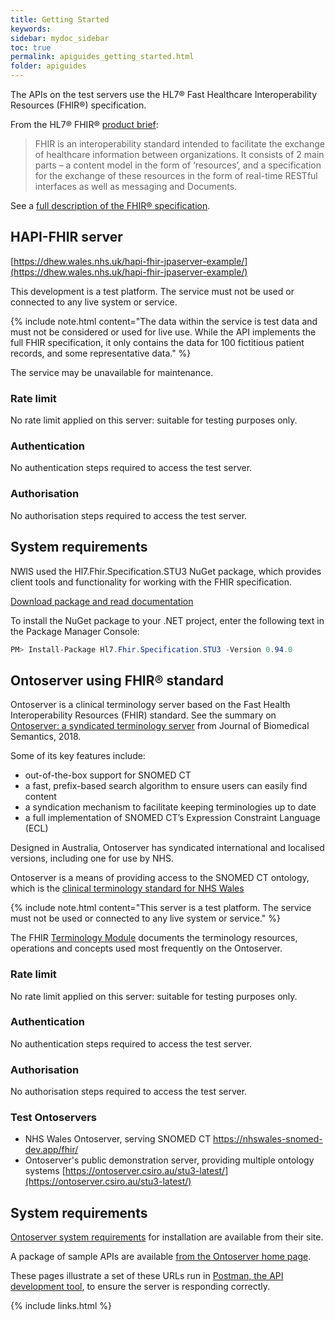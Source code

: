 ```yaml
---
title: Getting Started
keywords: 
sidebar: mydoc_sidebar
toc: true
permalink: apiguides_getting_started.html
folder: apiguides
---
```


The APIs on the test servers use the HL7® Fast Healthcare Interoperability Resources (FHIR®) specification. 

From the HL7® FHIR® [product brief](https://www.hl7.org/implement/standards/product_brief.cfm?product_id=491):

> FHIR is an interoperability standard intended to facilitate the exchange of healthcare information between organizations. It consists of 2 main parts – a content model in the form of ‘resources’, and a specification for the exchange of these resources in the form of real-time RESTful interfaces as well as messaging and Documents.

See a [full description of the FHIR® specification](http://hl7.org/fhir/index.html).

## HAPI-FHIR server

 [https://dhew.wales.nhs.uk/hapi-fhir-jpaserver-example/](https://dhew.wales.nhs.uk/hapi-fhir-jpaserver-example/)
 
This development is a test platform. The service must not be used or connected to any live system or service. 

{% include note.html content="The data within the service is test data and must not be considered or used for live use. While the API implements the full FHIR specification, it only contains the data for 100 fictitious patient records, and some representative data." %}

The service may be unavailable for maintenance.

### Rate limit

No rate limit applied on this server: suitable for testing purposes only.

### Authentication  

No authentication steps required to access the test server.

### Authorisation

No authorisation steps required to access the test server.

## System requirements

NWIS used the Hl7.Fhir.Specification.STU3 NuGet package,
which provides client tools and functionality for working with the FHIR specification.

[Download package and read documentation](http://ewoutkramer.github.io/fhir-net-api/)

To install the NuGet package to your .NET project, enter the following text in the Package Manager Console: 

````cs
PM> Install-Package Hl7.Fhir.Specification.STU3 -Version 0.94.0
````  

## Ontoserver using FHIR® standard

Ontoserver is a clinical terminology server based on the Fast Health Interoperability Resources (FHIR) standard.  See the summary on [Ontoserver: a syndicated terminology server](https://doi.org/10.1186/s13326-018-0191-z) from Journal of Biomedical Semantics, 2018.

Some of its key features include: 

* out-of-the-box support for SNOMED CT
* a fast, prefix-based search algorithm to ensure users can easily find content 
* a syndication mechanism to facilitate keeping terminologies up to date
* a full implementation of SNOMED CT’s Expression Constraint Language (ECL)

Designed in Australia, Ontoserver has syndicated international and localised versions, including one for use by NHS.

Ontoserver is a means of providing access to the SNOMED CT ontology, which is the [clinical terminology standard for NHS Wales](http://gov.wales/docs/dhss/publications/151118whc053en.pdf)

{% include note.html content="This server is a test platform. The service must not be used or connected to any live system or service." %}

The FHIR [Terminology Module](https://hl7.org/fhir/STU3/terminology-module.html) documents the terminology resources, operations and concepts used most frequently on the Ontoserver.

### Rate limit

No rate limit applied on this server: suitable for testing purposes only.

### Authentication  

No authentication steps required to access the test server.

### Authorisation

No authorisation steps required to access the test server.

### Test Ontoservers

* NHS Wales Ontoserver, serving SNOMED CT [https://nhswales-snomed-dev.app/fhir/
](https://nhswales-snomed-dev.app/fhir/)
* Ontoserver's public demonstration server, providing multiple ontology systems [https://ontoserver.csiro.au/stu3-latest/](https://ontoserver.csiro.au/stu3-latest/)

## System requirements

[Ontoserver system requirements](https://ontoserver.csiro.au/docs/5.3/index.html) for installation are available from their site.

A package of sample APIs are available [from the Ontoserver home page](https://ontoserver.csiro.au/). 

These pages illustrate a set of these URLs run in [Postman, the API development tool](https://www.getpostman.com/), to ensure the server is responding correctly.

{% include links.html %}